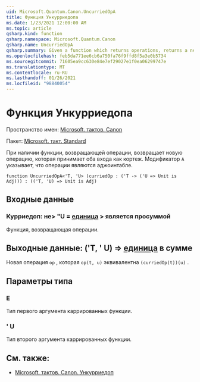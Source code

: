 ```yaml
---
uid: Microsoft.Quantum.Canon.UncurriedOpA
title: Функция Ункурриедопа
ms.date: 1/23/2021 12:00:00 AM
ms.topic: article
qsharp.kind: function
qsharp.namespace: Microsoft.Quantum.Canon
qsharp.name: UncurriedOpA
qsharp.summary: Given a function which returns operations, returns a new operation which takes both inputs as a tuple. The modifier `A` indicates that the operations are adjointable.
ms.openlocfilehash: feb5da771ee6cb6a750fa76f9ffd8f5a3e0b5734
ms.sourcegitcommit: 71605ea9cc630e84e7ef29027e1f0ea06299747e
ms.translationtype: MT
ms.contentlocale: ru-RU
ms.lasthandoff: 01/26/2021
ms.locfileid: "98840054"
---
```

# <a name="uncurriedopa-function"></a>Функция Ункурриедопа

Пространство имен: [Microsoft. тактов. Canon](xref:Microsoft.Quantum.Canon)

Пакет: [Microsoft. такт. Standard](https://nuget.org/packages/Microsoft.Quantum.Standard)


При наличии функции, возвращающей операции, возвращает новую операцию, которая принимает оба входа как кортеж.
Модификатор `A` указывает, что операции являются аджоинтабле.

```qsharp
function UncurriedOpA<'T, 'U> (curriedOp : ('T -> ('U => Unit is Adj))) : (('T, 'U) => Unit is Adj)
```


## <a name="input"></a>Входные данные

### <a name="curriedop--t---u--unit--is-adj"></a>Курриедоп: не> "U = [единица](xref:microsoft.quantum.lang-ref.unit) > является просуммой

Функция, возвращающая операции.



## <a name="output--tu--unit--is-adj"></a>Выходные данные: ('T, ' U) => [единица](xref:microsoft.quantum.lang-ref.unit)  в сумме

Новая операция `op` , которая `op(t, u)` эквивалентна `(curriedOp(t))(u)` .

## <a name="type-parameters"></a>Параметры типа

### <a name="t"></a>Е

Тип первого аргумента каррированных функции.
### <a name="u"></a>' U

Тип второго аргумента каррированных функции.

## <a name="see-also"></a>См. также:

- [Microsoft. тактов. Canon. Ункурриедоп](xref:Microsoft.Quantum.Canon.UncurriedOp)
